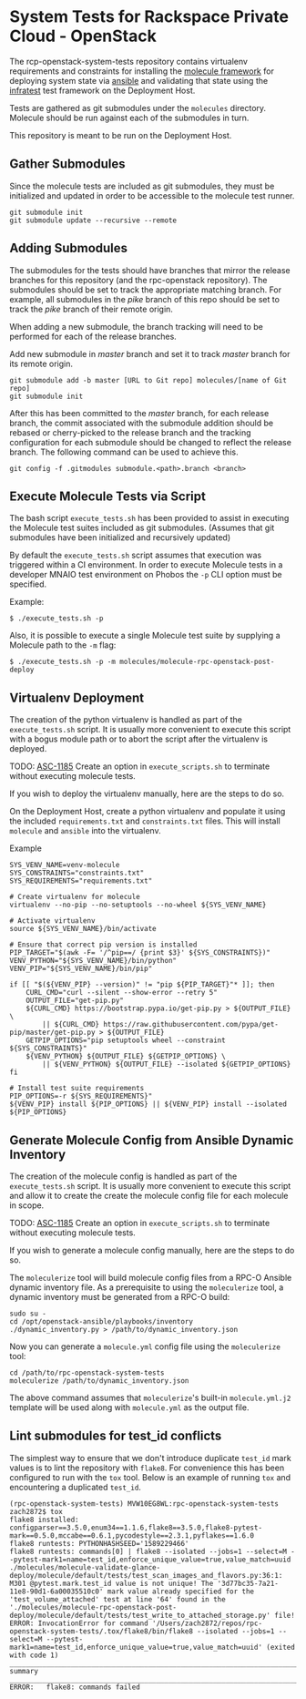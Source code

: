 System Tests for Rackspace Private Cloud - OpenStack
====================================================

The rcp-openstack-system-tests repository contains virtualenv requirements and
constraints for installing the
[molecule framework](https://molecule.readthedocs.io/en/latest/)
for deploying system state via [ansible](https://www.ansible.com/)
and validating that state using the
[infratest](https://testinfra.readthedocs.io/en/latest/) test framework on the
Deployment Host.

Tests are gathered as git submodules under the `molecules` directory. Molecule
should be run against each of the submodules in turn.

This repository is meant to be run on the Deployment Host.

Gather Submodules
-----------------
Since the molecule tests are included as git submodules, they must be
initialized and updated in order to be accessible to the molecule test runner.
```
git submodule init
git submodule update --recursive --remote
```

Adding Submodules
-----------------
The submodules for the tests should have branches that mirror the release
branches for this repository (and the rpc-openstack repository). The
submodules should be set to track the appropriate matching branch. For
example, all submodules in the _pike_ branch of this repo should be set to
track the _pike_ branch of their remote origin.

When adding a new submodule, the branch tracking will need to be performed for
each of the release branches.

Add new submodule in _master_ branch and set it to track _master_ branch for its
remote origin.
```
git submodule add -b master [URL to Git repo] molecules/[name of Git repo]
git submodule init
```

After this has been committed to the _master_ branch, for each release branch,
the commit associated with the submodule addition should be rebased or
cherry-picked to the release branch and the tracking configuration for each
submodule should be changed to reflect the release branch. The following
command can be used to achieve this.
```
git config -f .gitmodules submodule.<path>.branch <branch>
```

Execute Molecule Tests via Script
---------------------------------
The bash script `execute_tests.sh` has been provided to assist in executing the Molecule test suites
included as git submodules. (Assumes that git submodules have been initialized and recursively updated)

By default the `execute_tests.sh` script assumes that execution was triggered within a CI environment.
In order to execute Molecule tests in a developer MNAIO test environment on Phobos the `-p` CLI option
must be specified.

Example:
```
$ ./execute_tests.sh -p
```

Also, it is possible to execute a single Molecule test suite by supplying a Molecule path to the `-m` flag:
```
$ ./execute_tests.sh -p -m molecules/molecule-rpc-openstack-post-deploy
```

Virtualenv Deployment
---------------------

The creation of the python virtualenv is handled as part of the
`execute_tests.sh` script. It is usually more convenient to execute this
script with a bogus module path or to abort the script after the virtualenv is
deployed.

TODO: [ASC-1185](https://rpc-openstack.atlassian.net/browse/ASC-1185) Create an
option in `execute_scripts.sh` to terminate without executing molecule tests.

If you wish to deploy the virtualenv manually, here are the steps to do so.

On the Deployment Host, create a python virtualenv and populate it using the included
`requirements.txt` and `constraints.txt` files. This will install `molecule` and
`ansible` into the virtualenv.

Example
```
SYS_VENV_NAME=venv-molecule
SYS_CONSTRAINTS="constraints.txt"
SYS_REQUIREMENTS="requirements.txt"

# Create virtualenv for molecule
virtualenv --no-pip --no-setuptools --no-wheel ${SYS_VENV_NAME}

# Activate virtualenv
source ${SYS_VENV_NAME}/bin/activate

# Ensure that correct pip version is installed
PIP_TARGET="$(awk -F= '/^pip==/ {print $3}' ${SYS_CONSTRAINTS})"
VENV_PYTHON="${SYS_VENV_NAME}/bin/python"
VENV_PIP="${SYS_VENV_NAME}/bin/pip"

if [[ "$(${VENV_PIP} --version)" != "pip ${PIP_TARGET}"* ]]; then
    CURL_CMD="curl --silent --show-error --retry 5"
    OUTPUT_FILE="get-pip.py"
    ${CURL_CMD} https://bootstrap.pypa.io/get-pip.py > ${OUTPUT_FILE}  \
        || ${CURL_CMD} https://raw.githubusercontent.com/pypa/get-pip/master/get-pip.py > ${OUTPUT_FILE}
    GETPIP_OPTIONS="pip setuptools wheel --constraint ${SYS_CONSTRAINTS}"
    ${VENV_PYTHON} ${OUTPUT_FILE} ${GETPIP_OPTIONS} \
        || ${VENV_PYTHON} ${OUTPUT_FILE} --isolated ${GETPIP_OPTIONS}
fi

# Install test suite requirements
PIP_OPTIONS=-r ${SYS_REQUIREMENTS}"
${VENV_PIP} install ${PIP_OPTIONS} || ${VENV_PIP} install --isolated ${PIP_OPTIONS}
```

Generate Molecule Config from Ansible Dynamic Inventory
-------------------------------------------------------

The creation of the molecule config is handled as part of the
`execute_tests.sh` script. It is usually more convenient to execute this
script and allow it to create the create the molecule config file for each
molecule in scope.

TODO: [ASC-1185](https://rpc-openstack.atlassian.net/browse/ASC-1185) Create an
option in `execute_scripts.sh` to terminate without executing molecule tests.

If you wish to generate a molecule config  manually, here are the steps to do so.

The `moleculerize` tool will build molecule config files from a RPC-O Ansible dynamic inventory file. As a
prerequisite to using the `moleculerize` tool, a dynamic inventory must be generated from a RPC-O build:

```
sudo su -
cd /opt/openstack-ansible/playbooks/inventory
./dynamic_inventory.py > /path/to/dynamic_inventory.json
```

Now you can generate a `molecule.yml` config file using the `moleculerize` tool:

```
cd /path/to/rpc-openstack-system-tests
moleculerize /path/to/dynamic_inventory.json
```

The above command assumes that `moleculerize`'s built-in `molecule.yml.j2` template will be used along with
`molecule.yml` as the output file.


Lint submodules for test_id conflicts
-------------------------------------
The simplest way to ensure that we don't introduce duplicate `test_id` mark values
is to lint the repository with `flake8`.  For convenience this has been configured to
run with the `tox` tool.  Below is an example of running `tox` and encountering a
duplicated `test_id`.
```
(rpc-openstack-system-tests) MVW10EG8WL:rpc-openstack-system-tests zach2872$ tox
flake8 installed: configparser==3.5.0,enum34==1.1.6,flake8==3.5.0,flake8-pytest-mark==0.5.0,mccabe==0.6.1,pycodestyle==2.3.1,pyflakes==1.6.0
flake8 runtests: PYTHONHASHSEED='1589229466'
flake8 runtests: commands[0] | flake8 --isolated --jobs=1 --select=M --pytest-mark1=name=test_id,enforce_unique_value=true,value_match=uuid
./molecules/molecule-validate-glance-deploy/molecule/default/tests/test_scan_images_and_flavors.py:36:1: M301 @pytest.mark.test_id value is not unique! The '3d77bc35-7a21-11e8-90d1-6a00035510c0' mark value already specified for the 'test_volume_attached' test at line '64' found in the './molecules/molecule-rpc-openstack-post-deploy/molecule/default/tests/test_write_to_attached_storage.py' file!
ERROR: InvocationError for command '/Users/zach2872/repos/rpc-openstack-system-tests/.tox/flake8/bin/flake8 --isolated --jobs=1 --select=M --pytest-mark1=name=test_id,enforce_unique_value=true,value_match=uuid' (exited with code 1)
_________________________________________________________________________________________________ summary __________________________________________________________________________________________________
ERROR:   flake8: commands failed
```
